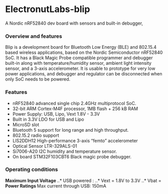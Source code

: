 # ElectronutLabs-blip
A Nordic nRF52840 dev board with sensors and built-in debugger, 

<h3> Overview and features </h3>

Blip is a development board for Bluetooth Low Energy (BLE) and 802.15.4 based wireless applications, based on the Nordic Semiconductor nRF52840 SoC. It has a Black Magic Probe compatible programmer and debugger built-in along with temperature/humidity sensor, ambient light intensity sensor, and a 3-axis accelerometer. It is usable to prototype for very low power applications, and debugger and regulator can be disconnected when only SoC needs to be powered.

<h3> Features </h3>

* nRF52840 advanced single chip 2.4GHz multiprotocol SoC.
* 32-bit ARM Cortex-M4F processor, 1MB flash + 256 kB RAM
* Power Supply: USB, Lipo, Vext 1.8V - 3.3V
* Built in 3.3V LDO for USB and Lipo
* MicroSD slot
* Bluetooth 5 support for long range and high throughput.
* 802.15.2 radio support
* LIS2DDH12 High-performance 3-axis “femto” accelerometer 
* Optical Sensor LTR-329ALS-01
* Si7006-A20 I2C humidity and temperature sensor.
* On board STM32F103CBT6 Black magic probe debugger.


<h3> Operating conditions </h3>

<b> Maximum Input Voltage </b>
..* USB powered : <regulator max input>
..* Vext = 1.8V to 3.3V
..* Vbat = <charging IC max>
<b> Power Ratings </b>
Max current through USB: 150mA <confirm resistor calculation with siva>

